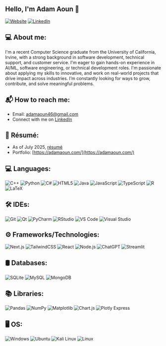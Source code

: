 ## Hello, I'm Adam Aoun 👋

[![Website](https://img.shields.io/badge/Website-black?style=for-the-badge&logo=github)](https://adamaoun.com) [![LinkedIn](https://img.shields.io/badge/LinkedIn-blue?style=for-the-badge&logo=linkedin)](https://www.linkedin.com/in/adam-aoun/)

## 💻 About me:

I'm a recent Computer Science graduate from the University of California, Irvine, with a strong background in software development, technical support, and customer service. I'm eager to gain hands-on experience in AI/ML, software engineering, or technical development roles.
I'm passionate about applying my skills to innovative, and work on real-world projects that drive impact across industries. I’m constantly looking for ways to grow, contribute, and solve meaningful problems.

## 📬 How to reach me:

- Email: [adamaoun46@gmail.com](mailto:adamaoun46@gmail.com)  
- Connect with me on [LinkedIn](https://www.linkedin.com/in/adam-aoun/)

## 📄 Résumé:

- As of July 2025, [résumé](https://github.com/adsmash/Resume/blob/main/Adam%20Resume%20.5.pdf)
- Portfolio: [https://adamaoun.com/](https://adamaoun.com/)

## 💻 Languages:

![C++](https://img.shields.io/badge/C++-00599C?style=for-the-badge&logo=c%2b%2b&logoColor=white)
![Python](https://img.shields.io/badge/Python-3776AB?style=for-the-badge&logo=python&logoColor=white)
![C#](https://img.shields.io/badge/C%23-239120?style=for-the-badge&logo=c-sharp&logoColor=white)
![HTML5](https://img.shields.io/badge/HTML5-E34F26?style=for-the-badge&logo=html5&logoColor=white)
![Java](https://img.shields.io/badge/Java-ED8B00?style=for-the-badge&logo=java&logoColor=white)
![JavaScript](https://img.shields.io/badge/JavaScript-F7DF1E?style=for-the-badge&logo=javascript&logoColor=black)
![TypeScript](https://img.shields.io/badge/TypeScript-3178C6?style=for-the-badge&logo=typescript&logoColor=white)
![R](https://img.shields.io/badge/R-276DC3?style=for-the-badge&logo=r&logoColor=white)
![LaTeX](https://img.shields.io/badge/LaTeX-008080?style=for-the-badge&logo=latex&logoColor=white)

## 🛠️ IDEs:

![Git](https://img.shields.io/badge/GIT-F05032?style=for-the-badge&logo=git&logoColor=white)
![Qt](https://img.shields.io/badge/Qt-41CD52?style=for-the-badge&logo=qt&logoColor=white)
![PyCharm](https://img.shields.io/badge/PyCharm-000000?style=for-the-badge&logo=pycharm&logoColor=white)
![RStudio](https://img.shields.io/badge/RStudio-75AADB?style=for-the-badge&logo=rstudio&logoColor=white)
![VS Code](https://img.shields.io/badge/VSCode-007ACC?style=for-the-badge&logo=visual-studio-code&logoColor=white)
![Visual Studio](https://img.shields.io/badge/Visual_Studio-5C2D91?style=for-the-badge&logo=visual-studio&logoColor=white)

## ⚙️ Frameworks/Technologies:

![Next.js](https://img.shields.io/badge/NEXT-black?style=for-the-badge&logo=next.js&logoColor=white)
![TailwindCSS](https://img.shields.io/badge/TailwindCSS-38B2AC?style=for-the-badge&logo=tailwind-css&logoColor=white)
![React](https://img.shields.io/badge/React-61DAFB?style=for-the-badge&logo=react&logoColor=black)
![Node.js](https://img.shields.io/badge/Node.js-68A063?style=for-the-badge&logo=node.js&logoColor=white)
![ChatGPT](https://img.shields.io/badge/ChatGPT-41B883?style=for-the-badge&logo=openai&logoColor=white)
![Streamlit](https://img.shields.io/badge/Streamlit-FF4B4B?style=for-the-badge&logo=streamlit&logoColor=white)

## 🛢️ Databases:

![SQLite](https://img.shields.io/badge/SQLite-003B57?style=for-the-badge&logo=sqlite&logoColor=white)
![MySQL](https://img.shields.io/badge/MySQL-4479A1?style=for-the-badge&logo=mysql&logoColor=white)
![MongoDB](https://img.shields.io/badge/MongoDB-4EA94B?style=for-the-badge&logo=mongodb&logoColor=white)

## 📚 Libraries:

![Pandas](https://img.shields.io/badge/Pandas-150458?style=for-the-badge&logo=pandas&logoColor=white)
![NumPy](https://img.shields.io/badge/NumPy-013243?style=for-the-badge&logo=numpy&logoColor=white)
![Matplotlib](https://img.shields.io/badge/Matplotlib-FFFFFF?style=for-the-badge&logo=matplotlib&logoColor=black)
![Chart.js](https://img.shields.io/badge/Chart.js-F5788D?style=for-the-badge&logo=chartdotjs&logoColor=white)
![Plotly Express](https://img.shields.io/badge/Plotly_Express-3F4F75?style=for-the-badge&logo=plotly&logoColor=white)

## 🖥️ OS:

![Windows](https://img.shields.io/badge/Windows-0078D6?style=for-the-badge&logo=windows&logoColor=white)
![Ubuntu](https://img.shields.io/badge/Ubuntu-E95420?style=for-the-badge&logo=ubuntu&logoColor=white)
![Kali Linux](https://img.shields.io/badge/Kali_Linux-557C94?style=for-the-badge&logo=kalilinux&logoColor=white)
![Linux](https://img.shields.io/badge/Linux-FCC624?style=for-the-badge&logo=linux&logoColor=black)



